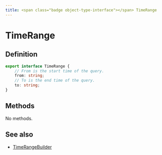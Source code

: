 ```yaml
---
title: <span class="badge object-type-interface"></span> TimeRange
---
```

# <span class="badge object-type-interface"></span> TimeRange

## Definition

```typescript
export interface TimeRange {
	// From is the start time of the query.
	from: string;
	// To is the end time of the query.
	to: string;
}

```
## Methods

No methods.
## See also

 * <span class="badge builder"></span> [TimeRangeBuilder](./builder-TimeRangeBuilder.md)
